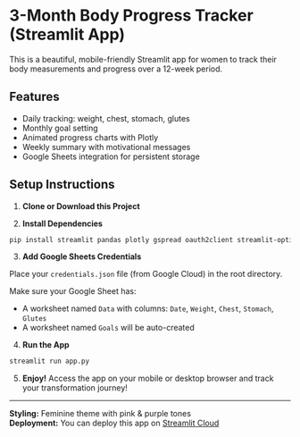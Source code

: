 
# 3-Month Body Progress Tracker (Streamlit App)

This is a beautiful, mobile-friendly Streamlit app for women to track their body measurements and progress over a 12-week period.

## Features
- Daily tracking: weight, chest, stomach, glutes
- Monthly goal setting
- Animated progress charts with Plotly
- Weekly summary with motivational messages
- Google Sheets integration for persistent storage

## Setup Instructions

1. **Clone or Download this Project**

2. **Install Dependencies**

```bash
pip install streamlit pandas plotly gspread oauth2client streamlit-option-menu
```

3. **Add Google Sheets Credentials**

Place your `credentials.json` file (from Google Cloud) in the root directory.

Make sure your Google Sheet has:
- A worksheet named `Data` with columns: `Date`, `Weight`, `Chest`, `Stomach`, `Glutes`
- A worksheet named `Goals` will be auto-created

4. **Run the App**

```bash
streamlit run app.py
```

5. **Enjoy!**
Access the app on your mobile or desktop browser and track your transformation journey!

---

**Styling:** Feminine theme with pink & purple tones  
**Deployment:** You can deploy this app on [Streamlit Cloud](https://streamlit.io/cloud)

